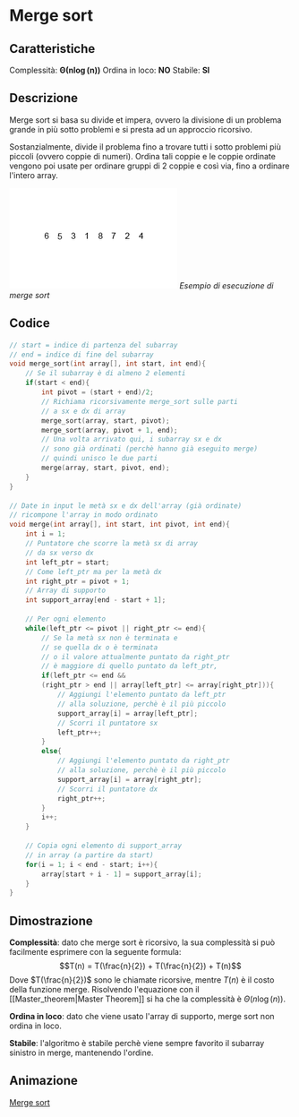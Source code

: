 # Merge sort
## Caratteristiche
Complessità:  $\boldsymbol{\Theta(n\log(n))}$
Ordina in loco: **NO**
Stabile: **SI**

## Descrizione
Merge sort si basa su divide et impera, ovvero la divisione di un problema grande in più sotto problemi e si presta ad un approccio ricorsivo.

Sostanzialmente, divide il problema fino a trovare tutti i sotto problemi più piccoli (ovvero coppie di numeri).
Ordina tali coppie e le coppie ordinate vengono poi usate per ordinare gruppi di 2 coppie e così via, fino a ordinare l'intero array.

![Esempio di esecuzione di merge sort](Images/merge_sort_animation.gif)
*Esempio di esecuzione di merge sort*

## Codice
````c
// start = indice di partenza del subarray
// end = indice di fine del subarray
void merge_sort(int array[], int start, int end){
	// Se il subarray è di almeno 2 elementi
	if(start < end){
		int pivot = (start + end)/2;
		// Richiama ricorsivamente merge_sort sulle parti
		// a sx e dx di array
		merge_sort(array, start, pivot);
		merge_sort(array, pivot + 1, end);
		// Una volta arrivato qui, i subarray sx e dx
		// sono già ordinati (perchè hanno già eseguito merge)
		// quindi unisco le due parti
		merge(array, start, pivot, end);
	}
}

// Date in input le metà sx e dx dell'array (già ordinate)
// ricompone l'array in modo ordinato
void merge(int array[], int start, int pivot, int end){
	int i = 1;
	// Puntatore che scorre la metà sx di array
	// da sx verso dx
	int left_ptr = start;
	// Come left_ptr ma per la metà dx
	int right_ptr = pivot + 1;
	// Array di supporto
	int support_array[end - start + 1];

	// Per ogni elemento
	while(left_ptr <= pivot || right_ptr <= end){
		// Se la metà sx non è terminata e 
		// se quella dx o è terminata
		// o il valore attualmente puntato da right_ptr
		// è maggiore di quello puntato da left_ptr,
		if(left_ptr <= end && 
		(right_ptr > end || array[left_ptr] <= array[right_ptr])){
			// Aggiungi l'elemento puntato da left_ptr
			// alla soluzione, perchè è il più piccolo
			support_array[i] = array[left_ptr];
			// Scorri il puntatore sx
			left_ptr++;
		}
		else{
			// Aggiungi l'elemento puntato da right_ptr
			// alla soluzione, perchè è il più piccolo
			support_array[i] = array[right_ptr];
			// Scorri il puntatore dx
			right_ptr++;
		}
		i++;
	}

	// Copia ogni elemento di support_array
	// in array (a partire da start)
	for(i = 1; i < end - start; i++){
		array[start + i - 1] = support_array[i];
	}
}

````

## Dimostrazione
**Complessità**: dato che merge sort è ricorsivo, la sua complessità si può facilmente esprimere con la seguente formula:$$T(n) = T(\frac{n}{2}) + T(\frac{n}{2}) + T(n)$$
Dove $T(\frac{n}{2})$ sono le chiamate ricorsive, mentre $T(n)$ è il costo della funzione merge.
Risolvendo l'equazione con il [[Master_theorem|Master Theorem]] si ha che la complessità è $\Theta(n\log(n))$.

**Ordina in loco**: dato che viene usato l'array di supporto, merge sort non ordina in loco.

**Stabile**: l'algoritmo è stabile perchè viene sempre favorito il subarray sinistro in merge, mantenendo l'ordine.

## Animazione
[Merge sort](https://www.youtube.com/watch?v=ZRPoEKHXTJg)